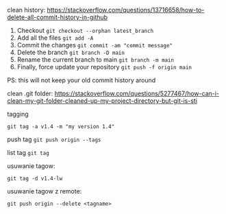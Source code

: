 clean history: https://stackoverflow.com/questions/13716658/how-to-delete-all-commit-history-in-github
1.  Checkout
    `git checkout --orphan latest_branch`
2.  Add all the files
    `git add -A`
3.  Commit the changes
    `git commit -am "commit message"`
4.  Delete the branch
    `git branch -D main`
5.  Rename the current branch to main
    `git branch -m main`
6.  Finally, force update your repository
    `git push -f origin main`
    

PS: this will not keep your old commit history around


clean .git folder: https://stackoverflow.com/questions/5277467/how-can-i-clean-my-git-folder-cleaned-up-my-project-directory-but-git-is-sti

tagging
```console
git tag -a v1.4 -m "my version 1.4"
```
push tag
`git push origin --tags`

list tag
`git tag`

usuwanie tagow:
````console
git tag -d v1.4-lw
````
usuwanie tagow z remote:
```console
git push origin --delete <tagname>
```